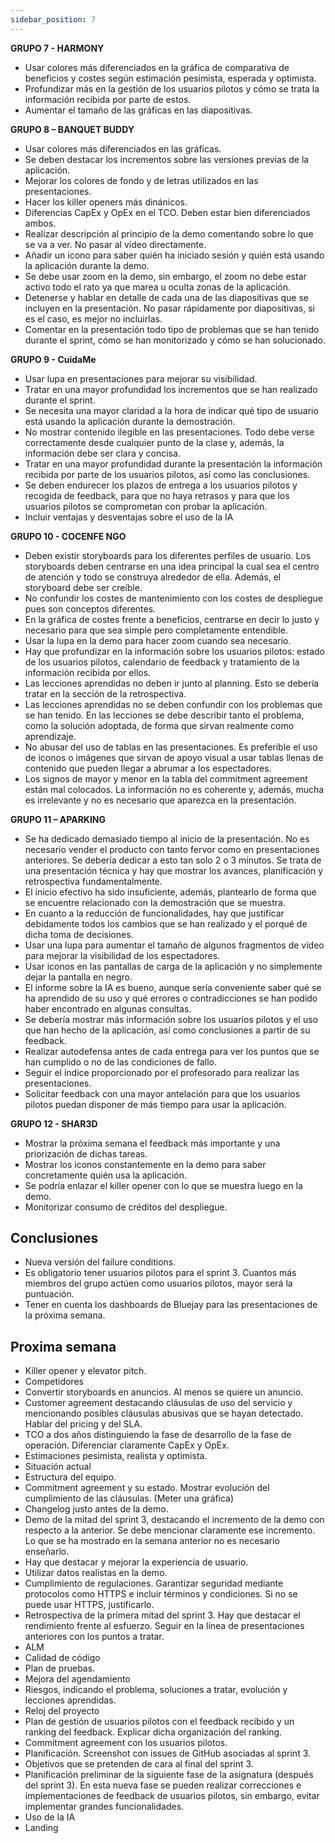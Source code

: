 ```yaml
---
sidebar_position: 7
---
```


**GRUPO 7 - HARMONY**

+ Usar colores más diferenciados en la gráfica de comparativa de beneficios y costes según estimación pesimista, esperada y optimista.
+ Profundizar más en la gestión de los usuarios pilotos y cómo se trata la información recibida por parte de estos.
+ Aumentar el tamaño de las gráficas en las diapositivas.

**GRUPO 8 – BANQUET BUDDY**

+ Usar colores más diferenciados en las gráficas.
+ Se deben destacar los incrementos sobre las versiones previas de la aplicación.
+ Mejorar los colores de fondo y de letras utilizados en las presentaciones.
+ Hacer los killer openers más dinánicos.
+ Diferencias CapEx y OpEx en el TCO. Deben estar bien diferenciados ambos.
+ Realizar descripción al principio de la demo comentando sobre lo que se va a ver. No pasar al vídeo directamente.
+ Añadir un icono para saber quién ha iniciado sesión y quién está usando la aplicación durante la demo.
+ Se debe usar zoom en la demo, sin embargo, el zoom no debe estar activo todo el rato ya que marea u oculta zonas de la aplicación.
+ Detenerse y hablar en detalle de cada una de las diapositivas que se incluyen en la presentación. No pasar rápidamente por diapositivas, si es el caso, es mejor no incluirlas.
+ Comentar en la presentación todo tipo de problemas que se han tenido durante el sprint, cómo se han monitorizado y cómo se han solucionado.

**GRUPO 9 - CuidaMe**

+ Usar lupa en presentaciones para mejorar su visibilidad.
+ Tratar en una mayor profundidad los incrementos que se han realizado durante el sprint.
+ Se necesita una mayor claridad a la hora de indicar qué tipo de usuario está usando la aplicación durante la demostración.
+ No mostrar contenido ilegible en las presentaciones. Todo debe verse correctamente desde cualquier punto de la clase y, además, la información debe ser clara y concisa.
+ Tratar en una mayor profundidad durante la presentación la información recibida por parte de los usuarios pilotos, así como las conclusiones.
+ Se deben endurecer los plazos de entrega a los usuarios pilotos y recogida de feedback, para que no haya retrasos y para que los usuarios pilotos se comprometan con probar la aplicación.
+ Incluir ventajas y desventajas sobre el uso de la IA

**GRUPO 10 - COCENFE NGO**

+ Deben existir storyboards para los diferentes perfiles de usuario. Los storyboards deben centrarse en una idea principal la cual sea el centro de atención y todo se construya alrededor de ella. Además, el storyboard debe ser creíble.
+ No confundir los costes de mantenimiento con los costes de despliegue pues son conceptos diferentes.
+ En la gráfica de costes frente a beneficios, centrarse en decir lo justo y necesario para que sea simple pero completamente entendible.
+ Usar la lupa en la demo para hacer zoom cuando sea necesario.
+ Hay que profundizar en la información sobre los usuarios pilotos: estado de los usuarios pilotos, calendario de feedback y tratamiento de la información recibida por ellos.
+ Las lecciones aprendidas no deben ir junto al planning. Esto se debería tratar en la sección de la retrospectiva.
+ Las lecciones aprendidas no se deben confundir con los problemas que se han tenido. En las lecciones se debe describir tanto el problema, como la solución adoptada, de forma que sirvan realmente como aprendizaje.
+ No abusar del uso de tablas en las presentaciones. Es preferible el uso de iconos o imágenes que sirvan de apoyo visual a usar tablas llenas de contenido que pueden llegar a abrumar a los espectadores.
+ Los signos de mayor y menor en la tabla del commitment agreement están mal colocados. La información no es coherente y, además, mucha es irrelevante y no es necesario que aparezca en la presentación.

**GRUPO 11 – APARKING**

+ Se ha dedicado demasiado tiempo al inicio de la presentación. No es necesario vender el producto con tanto fervor como en presentaciones anteriores. Se debería dedicar a esto tan solo 2 o 3 minutos. Se trata de una presentación técnica y hay que mostrar los avances, planificación y retrospectiva fundamentalmente.
+ El inicio efectivo ha sido insuficiente, además, plantearlo de forma que se encuentre relacionado con la demostración que se muestra.
+ En cuanto a la reducción de funcionalidades, hay que justificar debidamente todos los cambios que se han realizado y el porqué de dicha toma de decisiones.
+ Usar una lupa para aumentar el tamaño de algunos fragmentos de vídeo para mejorar la visibilidad de los espectadores.
+ Usar iconos en las pantallas de carga de la aplicación y no simplemente dejar la pantalla en negro.
+ El informe sobre la IA es bueno, aunque sería conveniente saber qué se ha aprendido de su uso y qué errores o contradicciones se han podido haber encontrado en algunas consultas.
+ Se debería mostrar más información sobre los usuarios pilotos y el uso que han hecho de la aplicación, así como conclusiones a partir de su feedback.
+ Realizar autodefensa antes de cada entrega para ver los puntos que se han cumplido o no de las condiciones de fallo.
+ Seguir el índice proporcionado por el profesorado para realizar las presentaciones.
+ Solicitar feedback con una mayor antelación para que los usuarios pilotos puedan disponer de más tiempo para usar la aplicación.

**GRUPO 12 - SHAR3D**

+ Mostrar la próxima semana el feedback más importante y una priorización de dichas tareas.
+ Mostrar los iconos constantemente en la demo para saber concretamente quién usa la aplicación.
+ Se podría enlazar el killer opener con lo que se muestra luego en la demo.
+ Monitorizar consumo de créditos del despliegue.

## **Conclusiones**

+ Nueva versión del failure conditions.
+ Es obligatorio tener usuarios pilotos para el sprint 3. Cuantos más miembros del grupo actúen como usuarios pilotos, mayor será la puntuación.
+ Tener en cuenta los dashboards de Bluejay para las presentaciones de la próxima semana.

## **Proxima semana**

+ Killer opener y elevator pitch.
+ Competidores
+ Convertir storyboards en anuncios. Al menos se quiere un anuncio.
+ Customer agreement destacando cláusulas de uso del servicio y mencionando posibles cláusulas abusivas que se hayan detectado. Hablar del pricing y del SLA.
+ TCO a dos años distinguiendo la fase de desarrollo de la fase de operación. Diferenciar claramente CapEx y OpEx.
+ Estimaciones pesimista, realista y optimista.
+ Situación actual
+ Estructura del equipo.
+ Commitment agreement y su estado. Mostrar evolución del cumplimiento de las cláusulas. (Meter una gráfica)
+ Changelog justo antes de la demo.
+ Demo de la mitad del sprint 3, destacando el incremento de la demo con respecto a la anterior. Se debe mencionar claramente ese incremento. Lo que se ha mostrado en la semana anterior no es necesario enseñarlo.
+ Hay que destacar y mejorar la experiencia de usuario.
+ Utilizar datos realistas en la demo.
+ Cumplimiento de regulaciones. Garantizar seguridad mediante protocolos como HTTPS e incluir términos y condiciones. Si no se puede usar HTTPS, justificarlo.
+ Retrospectiva de la primera mitad del sprint 3. Hay que destacar el rendimiento frente al esfuerzo. Seguir en la línea de presentaciones anteriores con los puntos a tratar.
+ ALM
+ Calidad de código
+ Plan de pruebas.
+ Mejora del agendamiento
+ Riesgos, indicando el problema, soluciones a tratar, evolución y lecciones aprendidas.
+ Reloj del proyecto
+ Plan de gestión de usuarios pilotos con el feedback recibido y un ranking del feedback. Explicar dicha organización del ranking.
+ Commitment agreement con los usuarios pilotos.
+ Planificación. Screenshot con issues de GitHub asociadas al sprint 3.
+ Objetivos que se pretenden de cara al final del sprint 3.
+ Planificación preliminar de la siguiente fase de la asignatura (después del sprint 3). En esta nueva fase se pueden realizar correcciones e implementaciones de feedback de usuarios pilotos, sin embargo, evitar implementar grandes funcionalidades.
+ Uso de la IA
+ Landing